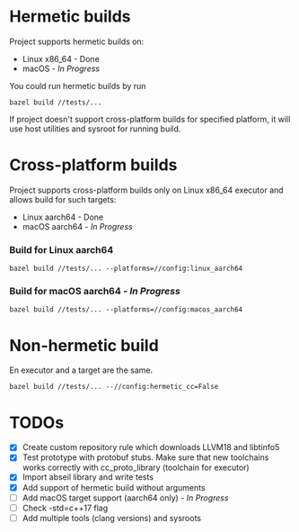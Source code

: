 # Hermetic builds
Project supports hermetic builds on:
* Linux x86_64 - Done
* macOS - <i>In Progress</i>

You could run hermetic builds by run

`bazel build //tests/...`

If project doesn't support cross-platform builds for specified platform,
it will use host utilities and sysroot for running build.

# Cross-platform builds
Project supports cross-platform builds only on Linux x86_64 executor 
and allows build for such targets:
* Linux aarch64 - Done
* macOS aarch64 - <i>In Progress</i>

### Build for Linux aarch64
`bazel build //tests/... --platforms=//config:linux_aarch64`

### Build for macOS aarch64 - <i>In Progress</i>
`bazel build //tests/... --platforms=//config:macos_aarch64`

# Non-hermetic build
En executor and a target are the same.

`bazel build //tests/... --//config:hermetic_cc=False`

# TODOs
- [X] Create custom repository rule which downloads LLVM18 and libtinfo5
- [X] Test prototype with protobuf stubs. Make sure that new toolchains works correctly with cc_proto_library (toolchain for executor)
- [X] Import abseil library and write tests
- [X] Add support of hermetic build without arguments
- [ ] Add macOS target support (aarch64 only) - <i>In Progress</i>
- [ ] Check -std=c++17 flag
- [ ] Add multiple tools (clang versions) and sysroots
